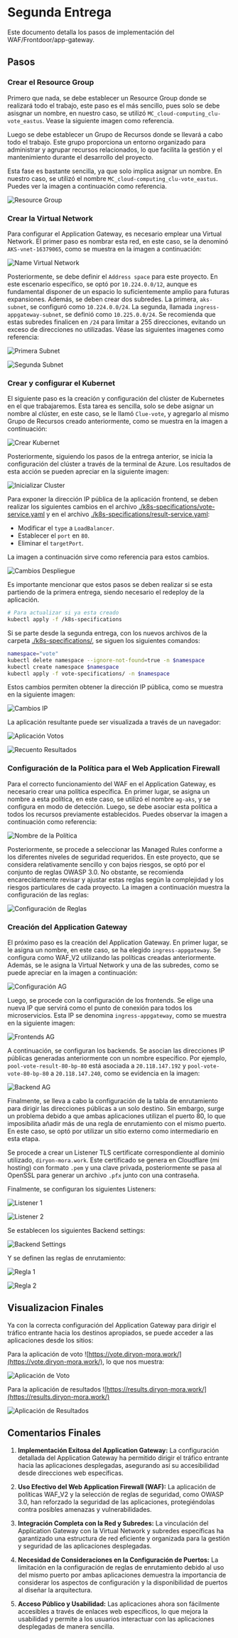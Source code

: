 # Segunda Entrega

Este documento detalla los pasos de implementación del WAF/Frontdoor/app-gateway.

## Pasos

### Crear el Resource Group

Primero que nada, se debe establecer un Resource Group donde se realizará todo el trabajo, este paso es el más sencillo, pues solo se debe asisgnar un nombre, en nuestro caso, se utilizó `MC_cloud-computing_clu-vote_eastus`. Vease la siguiente imagen como referencia.

Luego se debe establecer un Grupo de Recursos donde se llevará a cabo todo el trabajo. Este grupo proporciona un entorno organizado para administrar y agrupar recursos relacionados, lo que facilita la gestión y el mantenimiento durante el desarrollo del proyecto.

Esta fase es bastante sencilla, ya que solo implica asignar un nombre. En nuestro caso, se utilizó el nombre `MC_cloud-computing_clu-vote_eastus`. Puedes ver la imagen a continuación como referencia.

![Resource Group](screenshots/resource_group.png)

### Crear la Virtual Network

Para configurar el Application Gateway, es necesario emplear una Virtual Network. El primer paso es nombrar esta red, en este caso, se la denominó `AKS-vnet-16379065`, como se muestra en la imagen a continuación: 

![Name Virtual Network](screenshots/virtual_network_1.png)

Posteriormente, se debe definir el `Address space` para este proyecto. En este escenario específico, se optó por `10.224.0.0/12`, aunque es fundamental disponer de un espacio lo suficientemente amplio para futuras expansiones. Además, se deben crear dos subredes. La primera, `aks-subnet`, se configuró como `10.224.0.0/24`. La segunda, llamada `ingress-appgateway-subnet`, se definió como `10.225.0.0/24`. Se recomienda que estas subredes finalicen en `/24` para limitar a 255 direcciones, evitando un exceso de direcciones no utilizadas. Véase las siguientes imagenes como referencia:

![Primera Subnet](screenshots/virtual_network_2.png)

![Segunda Subnet](screenshots/virtual_network_3.png)

### Crear y configurar el Kubernet

El siguiente paso es la creación y configuración del clúster de Kubernetes en el que trabajaremos. Esta tarea es sencilla, solo se debe asignar un nombre al clúster, en este caso, se le llamó `Clue-vote`, y agregarlo al mismo Grupo de Recursos creado anteriormente, como se muestra en la imagen a continuación:

![Crear Kubernet](screenshots/crear_kubernet.png)

Posteriormente, siguiendo los pasos de la entrega anterior, se inicia la configuración del clúster a través de la terminal de Azure. Los resultados de esta acción se pueden apreciar en la siguiente imagen:

![Inicializar Cluster](./screenshots/crear_cluster.jpg)

Para exponer la dirección IP pública de la aplicación frontend, se deben realizar los siguientes cambios en el archivo [./k8s-specifications/vote-service.yaml](/segunda-entrega/k8s-specifications/vote-service.yaml) y en el archivo [./k8s-specifications/result-service.yaml](/segunda-entrega/k8s-specifications/result-service.yaml):

- Modificar el `type` a `LoadBalancer`.
- Establecer el `port` en `80`.
- Eliminar el `targetPort`.

La imagen a continuación sirve como referencia para estos cambios. 

![Cambios Despliegue ](./screenshots/cambios_despliegue.png)

Es importante mencionar que estos pasos se deben realizar si se esta partiendo de la primera entrega, siendo necesario el redeploy de la aplicación.

```bash
# Para actualizar si ya esta creado
kubectl apply -f /k8s-specifications 
```

Si se parte desde la segunda entrega, con los nuevos archivos de la carpeta [./k8s-specifications/](/segunda-entrega/k8s-specifications/), se siguen los siguientes comandos:

```bash
namespace="vote"
kubectl delete namespace --ignore-not-found=true -n $namespace
kubectl create namespace $namespace
kubectl apply -f vote-specifications/ -n $namespace
```

Estos cambios permiten obtener la dirección IP pública, como se muestra en la siguiente imagen:

![Cambios IP](./screenshots/ip_despliegue.jpg)

La aplicación resultante puede ser visualizada a través de un navegador:

![Aplicación Votos](screenshots/resultados_despliegue.jpg)

![Recuento Resultados](screenshots/resultados_despliegue2.png)

### Configuración de la Política para el Web Application Firewall

Para el correcto funcionamiento del WAF en el Application Gateway, es necesario crear una política específica. En primer lugar, se asigna un nombre a esta política, en este caso, se utilizó el nombre `ag-aks`, y se configura en modo de detección. Luego, se debe asociar esta política a todos los recursos previamente establecidos. Puedes observar la imagen a continuación como referencia:

![Nombre de la Política](screenshots/waf_1.png)

Posteriormente, se procede a seleccionar las Managed Rules conforme a los diferentes niveles de seguridad requeridos. En este proyecto, que se considera relativamente sencillo y con bajos riesgos, se optó por el conjunto de reglas OWASP 3.0. No obstante, se recomienda encarecidamente revisar y ajustar estas reglas según la complejidad y los riesgos particulares de cada proyecto. La imagen a continuación muestra la configuración de las reglas:

![Configuración de Reglas](screenshots/waf_2.png)

### Creación del Application Gateway

El próximo paso es la creación del Application Gateway. En primer lugar, se le asigna un nombre, en este caso, se ha elegido `ingress-appgateway`. Se configura como WAF_V2 utilizando las políticas creadas anteriormente. Además, se le asigna la Virtual Network y una de las subredes, como se puede apreciar en la imagen a continuación:

![Configuración AG](screenshots/ag_1.png)

Luego, se procede con la configuración de los frontends. Se elige una nueva IP que servirá como el punto de conexión para todos los microservicios. Esta IP se denomina `ingress-appgateway`, como se muestra en la siguiente imagen:

![Frontends AG](screenshots/ag_2.png)

A continuación, se configuran los backends. Se asocian las direcciones IP públicas generadas anteriormente con un nombre específico. Por ejemplo, `pool-vote-result-80-bp-80` está asociada a `20.118.147.192` y `pool-vote-vote-80-bp-80` a `20.118.147.240`, como se evidencia en la imagen:

![Backend AG](screenshots/ag_3.png)

Finalmente, se lleva a cabo la configuración de la tabla de enrutamiento para dirigir las direcciones públicas a un solo destino. Sin embargo, surge un problema debido a que ambas aplicaciones utilizan el puerto 80, lo que imposibilita añadir más de una regla de enrutamiento con el mismo puerto. En este caso, se optó por utilizar un sitio externo como intermediario en esta etapa.

Se procede a crear un Listener TLS certificate correspondiente al dominio utilizado, `diryon-mora.work`. Este certificado se genera en Cloudflare (mi hosting) con formato `.pem` y una clave privada, posteriormente se pasa al OpenSSL para generar un archivo `.pfx` junto con una contraseña.

Finalmente, se configuran los siguientes Listeners:

![Listener 1](screenshots/ag_4.png)

![Listener 2](screenshots/ag_5.png)

Se establecen los siguientes Backend settings:

![Backend Settings](screenshots/ag_6.png)

Y se definen las reglas de enrutamiento:

![Regla 1](screenshots/ag_7.png)

![Regla 2](screenshots/ag_8.png)


## Visualizacion Finales

Ya con la correcta configuración del Application Gateway para dirigir el tráfico entrante hacia los destinos apropiados, se puede acceder a las aplicaciones desde los sitios:

Para la aplicación de voto ![https://vote.diryon-mora.work/](https://vote.diryon-mora.work/), lo que nos muestra:

![Aplicación de Voto](screenshots/final1.png)

Para la aplicación de resultados ![https://results.diryon-mora.work/](https://results.diryon-mora.work/)

![Aplicación de Resultados](screenshots/final2.png)


## Comentarios Finales

1. **Implementación Exitosa del Application Gateway:** La configuración detallada del Application Gateway ha permitido dirigir el tráfico entrante hacia las aplicaciones desplegadas, asegurando así su accesibilidad desde direcciones web específicas.

2. **Uso Efectivo del Web Application Firewall (WAF):** La aplicación de políticas WAF_V2 y la selección de reglas de seguridad, como OWASP 3.0, han reforzado la seguridad de las aplicaciones, protegiéndolas contra posibles amenazas y vulnerabilidades.

3. **Integración Completa con la Red y Subredes:** La vinculación del Application Gateway con la Virtual Network y subredes específicas ha garantizado una estructura de red eficiente y organizada para la gestión y seguridad de las aplicaciones desplegadas.

4. **Necesidad de Consideraciones en la Configuración de Puertos:** La limitación en la configuración de reglas de enrutamiento debido al uso del mismo puerto por ambas aplicaciones demuestra la importancia de considerar los aspectos de configuración y la disponibilidad de puertos al diseñar la arquitectura.

5. **Acceso Público y Usabilidad:** Las aplicaciones ahora son fácilmente accesibles a través de enlaces web específicos, lo que mejora la usabilidad y permite a los usuarios interactuar con las aplicaciones desplegadas de manera sencilla.
